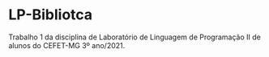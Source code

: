 # LP-Bibliotca
Trabalho 1 da disciplina de Laboratório de Linguagem de Programação II de alunos do CEFET-MG 3º ano/2021.
